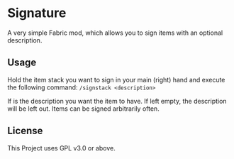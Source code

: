 # Signature

A very simple Fabric mod, which allows you to sign items with an optional description.

## Usage
Hold the item stack you want to sign in your main (right) hand and execute the following command:
`/signstack <description>`

If <description> is the description you want the item to have. If left empty, the description will be left out.
Items can be signed arbitrarily often.

## License
This Project uses GPL v3.0 or above.
